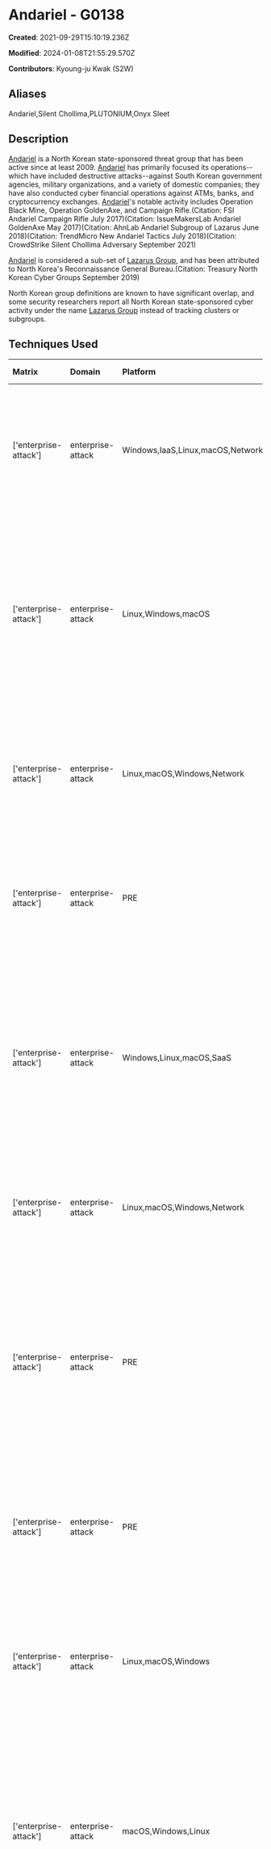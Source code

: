 # Andariel - G0138

**Created**: 2021-09-29T15:10:19.236Z

**Modified**: 2024-01-08T21:55:29.570Z

**Contributors**: Kyoung-ju Kwak (S2W)

## Aliases

Andariel,Silent Chollima,PLUTONIUM,Onyx Sleet

## Description

[Andariel](https://attack.mitre.org/groups/G0138) is a North Korean state-sponsored threat group that has been active since at least 2009. [Andariel](https://attack.mitre.org/groups/G0138) has primarily focused its operations--which have included destructive attacks--against South Korean government agencies, military organizations, and a variety of domestic companies; they have also conducted cyber financial operations against ATMs, banks, and cryptocurrency exchanges. [Andariel](https://attack.mitre.org/groups/G0138)'s notable activity includes Operation Black Mine, Operation GoldenAxe, and Campaign Rifle.(Citation: FSI Andariel Campaign Rifle July 2017)(Citation: IssueMakersLab Andariel GoldenAxe May 2017)(Citation: AhnLab Andariel Subgroup of Lazarus June 2018)(Citation: TrendMicro New Andariel Tactics July 2018)(Citation: CrowdStrike Silent Chollima Adversary September 2021)

[Andariel](https://attack.mitre.org/groups/G0138) is considered a sub-set of [Lazarus Group](https://attack.mitre.org/groups/G0032), and has been attributed to North Korea's Reconnaissance General Bureau.(Citation: Treasury North Korean Cyber Groups September 2019)

North Korean group definitions are known to have significant overlap, and some security researchers report all North Korean state-sponsored cyber activity under the name [Lazarus Group](https://attack.mitre.org/groups/G0032) instead of tracking clusters or subgroups.

## Techniques Used

|Matrix|Domain|Platform|Technique ID|Technique Name|Use|
| :---| :---| :---| :---| :---| :---|
|['enterprise-attack']|enterprise-attack|Windows,IaaS,Linux,macOS,Network|T1049|System Network Connections Discovery|[Andariel](https://attack.mitre.org/groups/G0138) has used the <code>netstat -naop tcp</code> command to display TCP connections on a victim's machine.(Citation: Kaspersky Andariel Ransomware June 2021)|
|['enterprise-attack']|enterprise-attack|Linux,Windows,macOS|T1203|Exploitation for Client Execution|[Andariel](https://attack.mitre.org/groups/G0138) has exploited numerous ActiveX vulnerabilities, including zero-days.(Citation: FSI Andariel Campaign Rifle July 2017)(Citation: IssueMakersLab Andariel GoldenAxe May 2017)(Citation: TrendMicro New Andariel Tactics July 2018)|
|['enterprise-attack']|enterprise-attack|Linux,macOS,Windows,Network|T1005|Data from Local System|[Andariel](https://attack.mitre.org/groups/G0138) has collected large numbers of files from compromised network systems for later extraction.(Citation: FSI Andariel Campaign Rifle July 2017)|
|['enterprise-attack']|enterprise-attack|PRE|T1590.005|IP Addresses|[Andariel](https://attack.mitre.org/groups/G0138) has limited its watering hole attacks to specific IP address ranges.(Citation: AhnLab Andariel Subgroup of Lazarus June 2018)|
|['enterprise-attack']|enterprise-attack|Windows,Linux,macOS,SaaS|T1189|Drive-by Compromise|[Andariel](https://attack.mitre.org/groups/G0138) has used watering hole attacks, often with zero-day exploits, to gain initial access to victims within a specific IP range.(Citation: AhnLab Andariel Subgroup of Lazarus June 2018)(Citation: TrendMicro New Andariel Tactics July 2018)|
|['enterprise-attack']|enterprise-attack|Linux,macOS,Windows,Network|T1057|Process Discovery|[Andariel](https://attack.mitre.org/groups/G0138) has used <code>tasklist</code> to enumerate processes and find a specific string.(Citation: Kaspersky Andariel Ransomware June 2021)|
|['enterprise-attack']|enterprise-attack|PRE|T1592.002|Software|[Andariel](https://attack.mitre.org/groups/G0138) has inserted a malicious script within compromised websites to collect potential victim information such as browser type, system language, Flash Player version, and other data.(Citation: TrendMicro New Andariel Tactics July 2018)|
|['enterprise-attack']|enterprise-attack|PRE|T1588.001|Malware|[Andariel](https://attack.mitre.org/groups/G0138) has used a variety of publicly-available remote access Trojans (RATs) for its operations.(Citation: FSI Andariel Campaign Rifle July 2017)|
|['enterprise-attack']|enterprise-attack|Linux,macOS,Windows|T1204.002|Malicious File|[Andariel](https://attack.mitre.org/groups/G0138) has attempted to lure victims into enabling malicious macros within email attachments.(Citation: AhnLab Andariel Subgroup of Lazarus June 2018)|
|['enterprise-attack']|enterprise-attack|macOS,Windows,Linux|T1566.001|Spearphishing Attachment|[Andariel](https://attack.mitre.org/groups/G0138) has conducted spearphishing campaigns that included malicious Word or Excel attachments.(Citation: AhnLab Andariel Subgroup of Lazarus June 2018)(Citation: MalwareBytes Lazarus-Andariel Conceals Code April 2021)|
|['enterprise-attack']|enterprise-attack|Linux,macOS,Windows|T1027.003|Steganography|[Andariel](https://attack.mitre.org/groups/G0138) has hidden malicious executables within PNG files.(Citation: MalwareBytes Lazarus-Andariel Conceals Code April 2021)(Citation: Kaspersky Andariel Ransomware June 2021)|
|['enterprise-attack']|enterprise-attack|Linux,macOS,Windows,Network|T1105|Ingress Tool Transfer|[Andariel](https://attack.mitre.org/groups/G0138) has downloaded additional tools and malware onto compromised hosts.(Citation: AhnLab Andariel Subgroup of Lazarus June 2018)|
